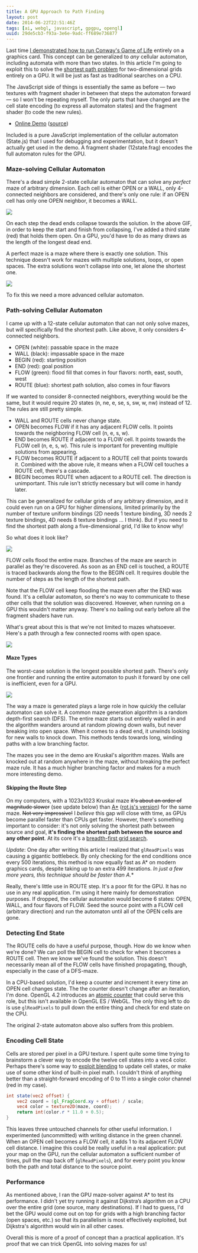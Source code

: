 ```yaml
---
title: A GPU Approach to Path Finding
layout: post
date: 2014-06-22T22:51:46Z
tags: [ai, webgl, javascript, gpgpu, opengl]
uuid: 29de5cb3-f93a-3e6e-9adc-ff689e736877
---
```


Last time [I demonstrated how to run Conway's Game of Life][gol]
entirely on a graphics card. This concept can be generalized to *any*
cellular automaton, including automata with more than two states. In
this article I'm going to exploit this to solve the [shortest path
problem][spp] for two-dimensional grids entirely on a GPU. It will be
just as fast as traditional searches on a CPU.

The JavaScript side of things is essentially the same as before — two
textures with fragment shader in between that steps the automaton
forward — so I won't be repeating myself. The only parts that have
changed are the cell state encoding (to express all automaton states)
and the fragment shader (to code the new rules).

* [Online Demo](https://skeeto.github.io/webgl-path-solver/)
  ([source](https://github.com/skeeto/webgl-path-solver))

Included is a pure JavaScript implementation of the cellular
automaton (State.js) that I used for debugging and experimentation,
but it doesn't actually get used in the demo. A fragment shader
(12state.frag) encodes the full automaton rules for the GPU.

### Maze-solving Cellular Automaton

There's a dead simple 2-state cellular automaton that can solve any
*perfect* maze of arbitrary dimension. Each cell is either OPEN or a
WALL, only 4-connected neighbors are considered, and there's only one
rule: if an OPEN cell has only one OPEN neighbor, it becomes a WALL.

![](/img/path/simple.gif)

On each step the dead ends collapse towards the solution. In the above
GIF, in order to keep the start and finish from collapsing, I've added
a third state (red) that holds them open. On a GPU, you'd have to do
as many draws as the length of the longest dead end.

A perfect maze is a maze where there is exactly one solution. This
technique doesn't work for mazes with multiple solutions, loops, or
open spaces. The extra solutions won't collapse into one, let alone
the shortest one.

![](/img/path/simple-loop.gif)

To fix this we need a more advanced cellular automaton.

### Path-solving Cellular Automaton

I came up with a 12-state cellular automaton that can not only solve
mazes, but will specifically find the shortest path. Like above, it
only considers 4-connected neighbors.

* OPEN (white): passable space in the maze
* WALL (black): impassable space in the maze
* BEGIN (red): starting position
* END (red): goal position
* FLOW (green): flood fill that comes in four flavors: north, east, south, west
* ROUTE (blue): shortest path solution, also comes in four flavors

If we wanted to consider 8-connected neighbors, everything would be
the same, but it would require 20 states (n, ne, e, se, s, sw, w, nw)
instead of 12. The rules are still pretty simple.

* WALL and ROUTE cells never change state.
* OPEN becomes FLOW if it has any adjacent FLOW cells. It points
  towards the neighboring FLOW cell (n, e, s, w).
* END becomes ROUTE if adjacent to a FLOW cell. It points towards the
  FLOW cell (n, e, s, w). This rule is important for preventing
  multiple solutions from appearing.
* FLOW becomes ROUTE if adjacent to a ROUTE cell that points towards
  it. Combined with the above rule, it means when a FLOW cell touches
  a ROUTE cell, there's a cascade.
* BEGIN becomes ROUTE when adjacent to a ROUTE cell. The direction is
  unimportant. This rule isn't strictly necessary but will come in
  handy later.

This can be generalized for cellular grids of any arbitrary dimension,
and it could even run on a GPU for higher dimensions, limited
primarily by the number of texture uniform bindings (2D needs 1
texture binding, 3D needs 2 texture bindings, 4D needs 8 texture
bindings ... I think). But if you need to find the shortest path along
a five-dimensional grid, I'd like to know why!

So what does it look like?

![](/img/path/maze.gif)

FLOW cells flood the entire maze. Branches of the maze are search in
parallel as they're discovered. As soon as an END cell is touched, a
ROUTE is traced backwards along the flow to the BEGIN cell. It
requires double the number of steps as the length of the shortest
path.

Note that the FLOW cell keep flooding the maze even after the END was
found. It's a cellular automaton, so there's no way to communicate to
these other cells that the solution was discovered. However, when
running on a GPU this wouldn't matter anyway. There's no bailing out
early before all the fragment shaders have run.

What's great about this is that we're not limited to mazes whatsoever.
Here's a path through a few connected rooms with open space.

![](/img/path/flood.gif)

#### Maze Types

The worst-case solution is the longest possible shortest path. There's
only one frontier and running the entire automaton to push it forward
by one cell is inefficient, even for a GPU.

![](/img/path/spiral.gif)

The way a maze is generated plays a large role in how quickly the
cellular automaton can solve it. A common maze generation algorithm
is a random depth-first search (DFS). The entire maze starts out
entirely walled in and the algorithm wanders around at random plowing
down walls, but never breaking into open space. When it comes to a
dead end, it unwinds looking for new walls to knock down. This methods
tends towards long, winding paths with a low branching factor.

The mazes you see in the demo are Kruskal's algorithm mazes. Walls are
knocked out at random anywhere in the maze, without breaking the
perfect maze rule. It has a much higher branching factor and makes for
a much more interesting demo.

#### Skipping the Route Step

On my computers, with a 1023x1023 Kruskal maze <del>it's about an
order of magnitude slower</del> (see update below) than [A\*][astar]
([rot.js's version][rot]) for the same maze. <del>Not very
impressive!</del> I *believe* this gap will close with time, as GPUs
become parallel faster than CPUs get faster. However, there's
something important to consider: it's not only solving the shortest
path between source and goal, **it's finding the shortest path between
the source and any other point**. At its core it's a [breadth-first
grid search][bfs].

*Update*: One day after writing this article I realized that
`glReadPixels` was causing a gigantic bottlebeck. By only checking for
the end conditions once every 500 iterations, this method is now
equally fast as A* on modern graphics cards, despite taking up to an
extra 499 iterations. **In just a few more years, this technique
should be faster than A*.**

Really, there's little use in ROUTE step. It's a poor fit for the GPU.
It has no use in any real application. I'm using it here mainly for
demonstration purposes. If dropped, the cellular automaton would
become 6 states: OPEN, WALL, and four flavors of FLOW. Seed the source
point with a FLOW cell (arbitrary direction) and run the automaton
until all of the OPEN cells are gone.

### Detecting End State

The ROUTE cells do have a useful purpose, though. How do we know when
we're done? We can poll the BEGIN cell to check for when it becomes a
ROUTE cell. Then we know we've found the solution. This doesn't
necessarily mean all of the FLOW cells have finished propagating,
though, especially in the case of a DFS-maze.

In a CPU-based solution, I'd keep a counter and increment it every
time an OPEN cell changes state. The the counter doesn't change after
an iteration, I'm done. OpenGL 4.2 introduces an [atomic
counter][atom] that could serve this role, but this isn't available in
OpenGL ES / WebGL. The only thing left to do is use `glReadPixels` to
pull down the entire thing and check for end state on the CPU.

The original 2-state automaton above also suffers from this problem.

### Encoding Cell State

Cells are stored per pixel in a GPU texture. I spent quite some time
trying to brainstorm a clever way to encode the twelve cell states
into a vec4 color. Perhaps there's some way to [exploit
blending][blend] to update cell states, or make use of some other kind
of built-in pixel math. I couldn't think of anything better than a
straight-forward encoding of 0 to 11 into a single color channel (red
in my case).

~~~glsl
int state(vec2 offset) {
    vec2 coord = (gl_FragCoord.xy + offset) / scale;
    vec4 color = texture2D(maze, coord);
    return int(color.r * 11.0 + 0.5);
}
~~~

This leaves three untouched channels for other useful information. I
experimented (uncommitted) with writing distance in the green channel.
When an OPEN cell becomes a FLOW cell, it adds 1 to its adjacent FLOW
cell distance. I imagine this could be really useful in a real
application: put your map on the GPU, run the cellular automaton a
sufficient number of times, pull the map back off (`glReadPixels`),
and for every point you know both the path and total distance to the
source point.

### Performance

As mentioned above, I ran the GPU maze-solver against A* to test its
performance. I didn't yet try running it against Dijkstra’s algorithm
on a CPU over the entire grid (one source, many destinations). If I
had to guess, I'd bet the GPU would come out on top for grids with a
high branching factor (open spaces, etc.) so that its parallelism is
most effectively exploited, but Dijkstra's algorithm would win in all
other cases.

Overall this is more of a proof of concept than a practical
application. It's proof that we can trick OpenGL into solving mazes
for us!


[gol]: /blog/2014/06/10/
[spp]: http://en.wikipedia.org/wiki/Shortest_path_problem
[astar]: http://en.wikipedia.org/wiki/A*_search_algorithm
[rot]: http://ondras.github.io/rot.js/hp/
[bfs]: http://www.redblobgames.com/pathfinding/tower-defense/
[atom]: http://www.opengl.org/wiki/Atomic_Counter
[blend]: /blog/2014/06/21/
